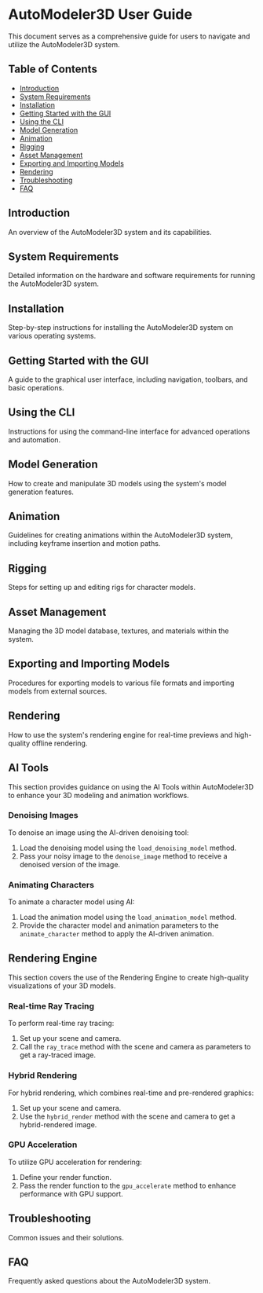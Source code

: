 # AutoModeler3D User Guide

This document serves as a comprehensive guide for users to navigate and utilize the AutoModeler3D system.

## Table of Contents
- [Introduction](#introduction)
- [System Requirements](#system-requirements)
- [Installation](#installation)
- [Getting Started with the GUI](#getting-started-with-the-gui)
- [Using the CLI](#using-the-cli)
- [Model Generation](#model-generation)
- [Animation](#animation)
- [Rigging](#rigging)
- [Asset Management](#asset-management)
- [Exporting and Importing Models](#exporting-and-importing-models)
- [Rendering](#rendering)
- [Troubleshooting](#troubleshooting)
- [FAQ](#faq)

## Introduction
An overview of the AutoModeler3D system and its capabilities.

## System Requirements
Detailed information on the hardware and software requirements for running the AutoModeler3D system.

## Installation
Step-by-step instructions for installing the AutoModeler3D system on various operating systems.

## Getting Started with the GUI
A guide to the graphical user interface, including navigation, toolbars, and basic operations.

## Using the CLI
Instructions for using the command-line interface for advanced operations and automation.

## Model Generation
How to create and manipulate 3D models using the system's model generation features.

## Animation
Guidelines for creating animations within the AutoModeler3D system, including keyframe insertion and motion paths.

## Rigging
Steps for setting up and editing rigs for character models.

## Asset Management
Managing the 3D model database, textures, and materials within the system.

## Exporting and Importing Models
Procedures for exporting models to various file formats and importing models from external sources.

## Rendering
How to use the system's rendering engine for real-time previews and high-quality offline rendering.

## AI Tools

This section provides guidance on using the AI Tools within AutoModeler3D to enhance your 3D modeling and animation workflows.

### Denoising Images
To denoise an image using the AI-driven denoising tool:
1. Load the denoising model using the `load_denoising_model` method.
2. Pass your noisy image to the `denoise_image` method to receive a denoised version of the image.

### Animating Characters
To animate a character model using AI:
1. Load the animation model using the `load_animation_model` method.
2. Provide the character model and animation parameters to the `animate_character` method to apply the AI-driven animation.

## Rendering Engine

This section covers the use of the Rendering Engine to create high-quality visualizations of your 3D models.

### Real-time Ray Tracing
To perform real-time ray tracing:
1. Set up your scene and camera.
2. Call the `ray_trace` method with the scene and camera as parameters to get a ray-traced image.

### Hybrid Rendering
For hybrid rendering, which combines real-time and pre-rendered graphics:
1. Set up your scene and camera.
2. Use the `hybrid_render` method with the scene and camera to get a hybrid-rendered image.

### GPU Acceleration
To utilize GPU acceleration for rendering:
1. Define your render function.
2. Pass the render function to the `gpu_accelerate` method to enhance performance with GPU support.

## Troubleshooting
Common issues and their solutions.

## FAQ
Frequently asked questions about the AutoModeler3D system.